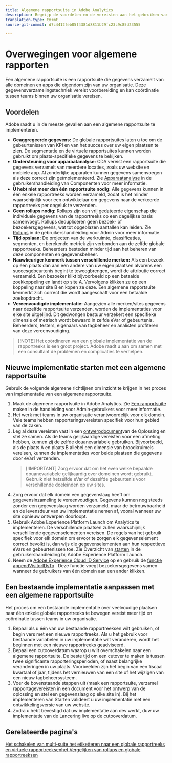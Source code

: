 ```yaml
---
title: Algemene rapportsuite in Adobe Analytics
description: Begrijp de voordelen en de vereisten aan het gebruiken van een globale rapportreeks.
translation-type: tm+mt
source-git-commit: d7c4412feb85f4381d8811b29fc23c9c85d23555

---
```



# Overwegingen voor algemene rapporten

Een algemene rapportsuite is een rapportsuite die gegevens verzamelt van alle domeinen en apps die eigendom zijn van uw organisatie. Deze gegevensverzamelingstechniek vereist voorbereiding en kan coördinatie tussen teams binnen uw organisatie vereisen.

## Voordelen

Adobe raadt u in de meeste gevallen aan een algemene rapportsuite te implementeren.

* **Geaggregeerde gegevens:** De globale rapportsuites laten u toe om de gebeurtenissen van KPI en van het succes over uw eigen plaatsen te zien. De segmentatie en de virtuele rapportsuites kunnen worden gebruikt om plaats-specifieke gegevens te bekijken.
* **Ondersteuning voor apparaatanalyse:** CDA vereist een rapportsuite die gegevens verzamelt van meerdere locaties, zoals uw website en mobiele app. Afzonderlijke apparaten kunnen gegevens samenvoegen als deze correct zijn geïmplementeerd. Zie [Apparaatanalyse](../../components/cda/cda-home.md) in de gebruikershandleiding van Componenten voor meer informatie.
* **U hebt niet meer dan één rapportsuite nodig:** Alle gegevens kunnen in één enkele rapportreeks worden verzameld, zodat is het minder waarschijnlijk voor een ontwikkelaar om gegevens naar de verkeerde rapportreeks per ongeluk te verzenden.
* **Geen rollups nodig:** Rollups zijn een vrij gedateerde eigenschap die individuele gegevens van de rapportreeks op een dagelijkse basis samenvoegt. Rollups dedupliceren geen bezoek- of bezoekersgegevens, wat tot opgeblazen aantallen kan leiden. Zie [Rollups](../../admin/c-manage-report-suites/rollup-report-suite.md) in de gebruikershandleiding voor Admin voor meer informatie.
* **Tijd opslaan:** De projecten van de werkruimte, classificaties, segmenten, en berekende metriek zijn verbonden aan de zelfde globale rapportreeks. Beheerders besteden minder tijd aan het beheren van deze componenten en gegevensbeheer.
* **Nauwkeuriger kenmerk tussen verschillende merken:** Als een bezoek op één plaats dan aan een andere van uw eigen plaatsen alvorens een succesgebeurtenis begint te teweegbrengen, wordt de attributie correct verzameld. Een bezoeker klikt bijvoorbeeld op een betaalde zoekkoppeling en landt op site A. Vervolgens klikken ze op een koppeling naar site B en kopen ze deze. Een algemene rapportsuite kenmerkt zich correct die wordt aangeschaft voor een betaalde zoekopdracht.
* **Vereenvoudigde implementatie:** Aangezien alle merken/sites gegevens naar dezelfde rapportsuite verzenden, worden de implementaties voor elke site uitgelijnd. Dit gedwongen bestuur verzekert een specifieke dimensie of metrisch wordt bewaard in zelfde eVar of gebeurtenis. Beheerders, testers, eigenaars van tagbeheer en analisten profiteren van deze vereenvoudiging.

> [!NOTE] Het coördineren van een globale implementatie van de rapportreeks is een groot project. Adobe raadt u aan om samen met een consultant de problemen en complicaties te verhelpen.

## Nieuwe implementatie starten met een algemene rapportsuite

Gebruik de volgende algemene richtlijnen om inzicht te krijgen in het proces van implementatie van een algemene rapportsuite.

1. Maak de algemene rapportsuite in Adobe Analytics. Zie [Een rapportsuite](../../admin/admin-console/create-report-suite.md) maken in de handleiding voor Admin-gebruikers voor meer informatie.
2. Het werk met teams in uw organisatie verantwoordelijk voor elk domein. Vele teams hebben rapporteringsvereisten specifiek voor hun gebied van de zaken.
3. Leg al deze vereisten vast in een [ontwerpdocument](solution-design.md)van de Oplossing en stel ze samen. Als de teams gelijkaardige vereisten voor een afmeting hebben, kunnen zij de zelfde douanevariabele gebruiken. Bijvoorbeeld, als de plaats A en plaats B allebei een dimensie van broodkruimels vereisen, kunnen de implementaties voor beide plaatsen die gegevens door eVar1 verzenden.
   > [!IMPORTANT] Zorg ervoor dat om het even welke bepaalde douanevariabele gelijkaardig over domeinen wordt gebruikt. Gebruik niet hetzelfde eVar of dezelfde gebeurtenis voor verschillende doeleinden op uw sites.
4. Zorg ervoor dat elk domein een gegevenslaag heeft om gegevensinzameling te vereenvoudigen. Gegevens kunnen nog steeds zonder een gegevenslaag worden verzameld, maar de betrouwbaarheid en de levensduur van uw implementatie nemen af, vooral wanneer uw site opnieuw ontwerpen doorloopt.
5. Gebruik Adobe Experience Platform Launch om Analytics te implementeren. De verschillende plaatsen zullen waarschijnlijk verschillende gegevenselementen vereisen. De regels van het gebruik specifiek voor elk domein om ervoor te zorgen elk gegevenselement correct bevolkt is, dan wijs die gegevenselementen aan hun respectieve eVars en gebeurtenissen toe. Zie Overzicht van [starten](https://docs.adobe.com/content/help/en/launch/using/overview.html) in de gebruikershandleiding bij Adobe Experience Platform Launch.
6. Neem de [Adobe Experience Cloud ID Service](https://docs.adobe.com/content/help/en/id-service/using/home.html) op en gebruik de [functie appendVisitorIDsTo](https://docs.adobe.com/content/help/en/id-service/using/id-service-api/methods/appendvisitorid.html) . Deze functie voegt bezoekersgegevens samen wanneer de gebruikers van één domein aan een ander klikken.

## Een bestaande implementatie aanpassen met een algemene rapportsuite

Het proces om een bestaande implementatie over veelvoudige plaatsen naar één enkele globale rapportreeks te bewegen vereist meer tijd en coördinatie tussen teams in uw organisatie.

1. Bepaal als u één van uw bestaande rapportreeksen wilt gebruiken, of begin vers met een nieuwe rapportreeks. Als u het gebruik voor bestaande variabelen in uw implementatie wilt veranderen, wordt het beginnen met een nieuwe rapportreeks geadviseerd.
2. Bepaal een cutooverdatum waarop u wilt overschakelen naar een algemene rapportsuite. De beste tijd om een cutover te maken is tussen twee significante rapporteringsperioden, of naast belangrijke veranderingen in uw plaats. Voorbeelden zijn het begin van een fiscaal kwartaal of jaar, tijdens het vernieuwen van een site of het wijzigen van een nieuw tagbeheersysteem.
3. Voer de bovenstaande stappen uit (maak een rapportsuite, verzamel rapportagevereisten in een document voor het ontwerp van de oplossing en stel een gegevenslaag op elke site in). Bij het implementeren van Starten valideert u uw implementatie met een ontwikkelingsversie van uw website.
4. Zodra u hebt bevestigd dat uw implementatie aan dev werkt, duw uw implementatie van de Lancering live op de cutooverdatum.

## Gerelateerde pagina&#39;s

[Het schakelen van multi-suite het etiketteren naar een globale rapportreeks en virtuele rapportreeksen](../../components/vrs/vrs-considerations.md)[het Vergelijken van rollups en globale rapportreeksen](../../admin/c-manage-report-suites/rollup-report-suite.md)
